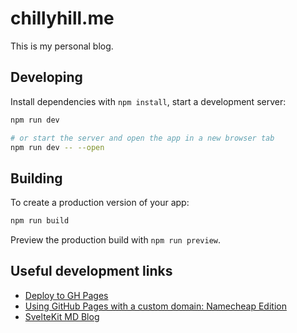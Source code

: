 # chillyhill.me

This is my personal blog.

## Developing

Install dependencies with `npm install`, start a development server:

```bash
npm run dev

# or start the server and open the app in a new browser tab
npm run dev -- --open
```

## Building

To create a production version of your app:

```bash
npm run build
```

Preview the production build with `npm run preview`.

## Useful development links

- [Deploy to GH Pages](https://github.com/metonym/sveltekit-gh-pages)
- [Using GitHub Pages with a custom domain: Namecheap Edition](https://gist.github.com/plembo/84f80c920bb5ac6f19e53fe6f8db1ff7)
- [SvelteKit MD Blog](https://joyofcode.xyz/sveltekit-markdown-blog#posts-api-endpoint)
